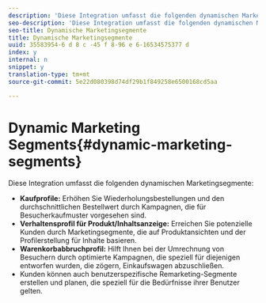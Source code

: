 ```yaml
---
description: 'Diese Integration umfasst die folgenden dynamischen Marketingsegmente. '
seo-description: 'Diese Integration umfasst die folgenden dynamischen Marketingsegmente. '
seo-title: Dynamische Marketingsegmente
title: Dynamische Marketingsegmente
uuid: 35583954-6 d 8 c -45 f 8-96 e 6-16534575377 d
index: y
internal: n
snippet: y
translation-type: tm+mt
source-git-commit: 5e22d080398d74df29b1f849258e6500168cd5aa

---
```



# Dynamic Marketing Segments{#dynamic-marketing-segments}

Diese Integration umfasst die folgenden dynamischen Marketingsegmente:

* **Kaufprofile:** Erhöhen Sie Wiederholungsbestellungen und den durchschnittlichen Bestellwert durch Kampagnen, die für Besucherkaufmuster vorgesehen sind.
* **Verhaltensprofil für Produkt/Inhaltsanzeige:** Erreichen Sie potenzielle Kunden durch Marketingsegmente, die auf Produktansichten und der Profilerstellung für Inhalte basieren.
* **Warenkorbabbruchprofil:** Hilft Ihnen bei der Umrechnung von Besuchern durch optimierte Kampagnen, die speziell für diejenigen entworfen wurden, die zögern, Einkaufswagen abzuschließen.
* Kunden können auch benutzerspezifische Remarketing-Segmente erstellen und planen, die speziell für die Bedürfnisse ihrer Benutzer gelten.

